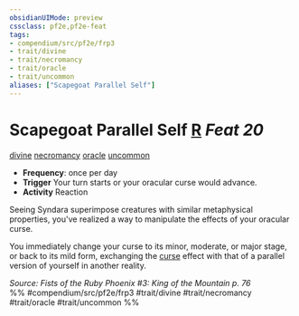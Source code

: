 ```yaml
---
obsidianUIMode: preview
cssclass: pf2e,pf2e-feat
tags:
- compendium/src/pf2e/frp3
- trait/divine
- trait/necromancy
- trait/oracle
- trait/uncommon
aliases: ["Scapegoat Parallel Self"]
---
```

# Scapegoat Parallel Self  [R](chapter-9-playing-the-game.md#Actions "Reaction") *Feat 20*  
[divine](divine.md "Divine Tradition Trait")  [necromancy](necromancy.md "Necromancy School Trait")  [oracle](Reference/Rules/Traits/oracle-apg.md "Oracle Class Trait")  [uncommon](uncommon.md "Uncommon Rarity Trait")  

- **Frequency**: once per day
- **Trigger** Your turn starts or your oracular curse would advance.
- **Activity** Reaction

Seeing Syndara superimpose creatures with similar metaphysical properties, you've realized a way to manipulate the effects of your oracular curse.

You immediately change your curse to its minor, moderate, or major stage, or back to its mild form, exchanging the [curse](curse.md "Curse Effect Trait") effect with that of a parallel version of yourself in another reality.

*Source: Fists of the Ruby Phoenix #3: King of the Mountain p. 76*  
%% #compendium/src/pf2e/frp3 #trait/divine #trait/necromancy #trait/oracle #trait/uncommon %%